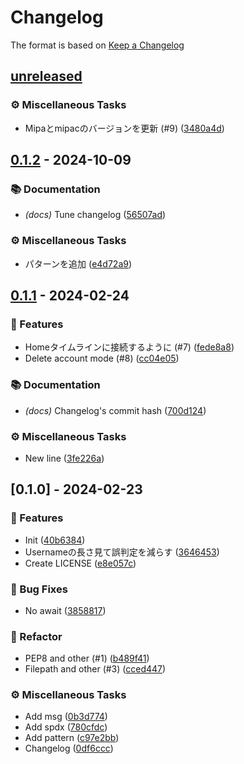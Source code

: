 # Changelog

The format is based on [Keep a Changelog](https://keepachangelog.com/en/1.0.0/)

<!--
The format is based on [Keep a Changelog](https://keepachangelog.com/en/1.0.0/),
and this project adheres to [Semantic Versioning](https://semver.org/spec/v2.0.0.html).

-->
## [unreleased]

### ⚙️ Miscellaneous Tasks

- Mipaとmipacのバージョンを更新 (#9) ([3480a4d](https://github.com/sousuke0422/SpamKiller/commit/3480a4dacd405bfdcab5412a62ac44f318fb76b4))

## [0.1.2] - 2024-10-09

### 📚 Documentation

- *(docs)* Tune changelog ([56507ad](https://github.com/sousuke0422/SpamKiller/commit/56507adb8168a343584f736cc3c0edb372f8f850))

### ⚙️ Miscellaneous Tasks

- パターンを追加 ([e4d72a9](https://github.com/sousuke0422/SpamKiller/commit/e4d72a9e837f023d8f28b3eda9eb52cc15c8b902))

## [0.1.1] - 2024-02-24

### 🚀 Features

- Homeタイムラインに接続するように (#7) ([fede8a8](https://github.com/sousuke0422/SpamKiller/commit/fede8a85e8a333774f862d5135a3783a1a229059))
- Delete account mode (#8) ([cc04e05](https://github.com/sousuke0422/SpamKiller/commit/cc04e05c5890975783597f0d9a751a8891bebd7d))

### 📚 Documentation

- *(docs)* Changelog's commit hash ([700d124](https://github.com/sousuke0422/SpamKiller/commit/700d1245ebee4b42e29fe5113ae74d1160e21442))

### ⚙️ Miscellaneous Tasks

- New line ([3fe226a](https://github.com/sousuke0422/SpamKiller/commit/3fe226a3ef9e192cc0f994e89378fc99fa24f0a7))

## [0.1.0] - 2024-02-23

### 🚀 Features

- Init ([40b6384](https://github.com/sousuke0422/SpamKiller/commit/40b63842f883035b6f0ac860c63685df287d7ae6))
- Usernameの長さ見て誤判定を減らす ([3646453](https://github.com/sousuke0422/SpamKiller/commit/3646453f0ff03383b14b77952a43617c634f3805))
- Create LICENSE ([e8e057c](https://github.com/sousuke0422/SpamKiller/commit/e8e057caa5c31803072f5a6cbaa499b7ec8ab6ff))

### 🐛 Bug Fixes

- No await ([3858817](https://github.com/sousuke0422/SpamKiller/commit/38588176c34a550bf16ce4ff183b58c4216ae1a5))

### 🚜 Refactor

- PEP8 and other (#1) ([b489f41](https://github.com/sousuke0422/SpamKiller/commit/b489f417dd35a5664b3a39210c086ca61503655c))
- Filepath and other (#3) ([cced447](https://github.com/sousuke0422/SpamKiller/commit/cced447a4f3a43dabebb538350742339f7c06ca1))

### ⚙️ Miscellaneous Tasks

- Add msg ([0b3d774](https://github.com/sousuke0422/SpamKiller/commit/0b3d774c3d786d2a718dbeb268e798d732bce2d8))
- Add spdx ([780cfdc](https://github.com/sousuke0422/SpamKiller/commit/780cfdc581bf93773a19c7181e8308d232c2919a))
- Add pattern ([c97e2bb](https://github.com/sousuke0422/SpamKiller/commit/c97e2bbd8d268cd92d66fccb7733504347d920b1))
- Changelog ([0df6ccc](https://github.com/sousuke0422/SpamKiller/commit/0df6ccc727683f64b6db426c8dbe4dad8ea4f198))

[unreleased]: https://github.com/sousuke0422/SpamKiller/compare/0.1.2..HEAD
[0.1.2]: https://github.com/sousuke0422/SpamKiller/compare/0.1.1..0.1.2
[0.1.1]: https://github.com/sousuke0422/SpamKiller/compare/0.1.0..0.1.1

<!-- generated by git-cliff -->
